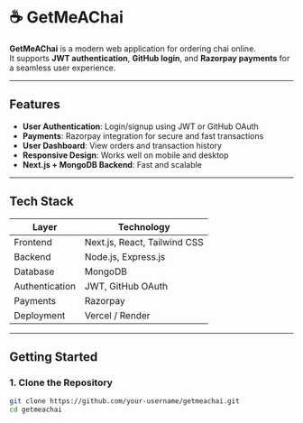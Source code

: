 # ☕ GetMeAChai

**GetMeAChai** is a modern web application for ordering chai online.  
It supports **JWT authentication**, **GitHub login**, and **Razorpay payments** for a seamless user experience.

---

## Features

- **User Authentication**: Login/signup using JWT or GitHub OAuth  
- **Payments**: Razorpay integration for secure and fast transactions  
- **User Dashboard**: View orders and transaction history  
- **Responsive Design**: Works well on mobile and desktop  
- **Next.js + MongoDB Backend**: Fast and scalable  

---

## Tech Stack

| Layer          | Technology                  |
|----------------|----------------------------|
| Frontend       | Next.js, React, Tailwind CSS |
| Backend        | Node.js, Express.js         |
| Database       | MongoDB                     |
| Authentication | JWT, GitHub OAuth           |
| Payments       | Razorpay                    |
| Deployment     | Vercel / Render             |

---

## Getting Started

### 1. Clone the Repository

```bash
git clone https://github.com/your-username/getmeachai.git
cd getmeachai
